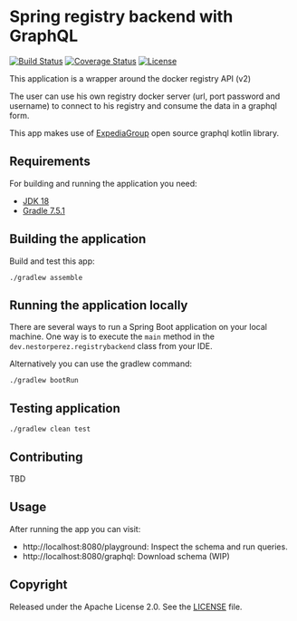 # Spring registry backend with GraphQL

[![Build Status](https://travis-ci.org/codecentric/springboot-sample-app.svg?branch=master)](https://travis-ci.org/codecentric/springboot-sample-app)
[![Coverage Status](https://coveralls.io/repos/github/codecentric/springboot-sample-app/badge.svg?branch=master)](https://coveralls.io/github/codecentric/springboot-sample-app?branch=master)
[![License](http://img.shields.io/:license-apache-blue.svg)](http://www.apache.org/licenses/LICENSE-2.0.html)

This application is a wrapper around the docker registry API (v2)

The user can use his own registry docker server (url, port password and username) to connect to his registry and consume the data in a graphql form.

This app makes use of [ExpediaGroup](https://github.com/ExpediaGroup/graphql-kotlin) open source graphql kotlin library.

## Requirements

For building and running the application you need:

- [JDK 18](https://www.oracle.com/java/technologies/javase/jdk18-archive-downloads.html)
- [Gradle 7.5.1](https://gradle.org/releases/)

## Building the application
 Build and test this app:
```shell
./gradlew assemble
```

## Running the application locally

There are several ways to run a Spring Boot application on your local machine. One way is to execute the `main` method in the `dev.nestorperez.registrybackend` class from your IDE.

Alternatively you can use the gradlew command:

```shell
./gradlew bootRun
```

## Testing application
```shell
./gradlew clean test
```

## Contributing
TBD

## Usage
After running the app you can visit:

* http://localhost:8080/playground: Inspect the schema and run queries.
* http://localhost:8080/graphql: Download schema (WIP)


## Copyright

Released under the Apache License 2.0. See the [LICENSE](https://github.com/codecentric/springboot-sample-app/blob/master/LICENSE) file.